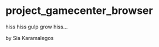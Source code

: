 project_gamecenter_browser
==========================

hiss hiss gulp grow hiss...

by Sia Karamalegos
